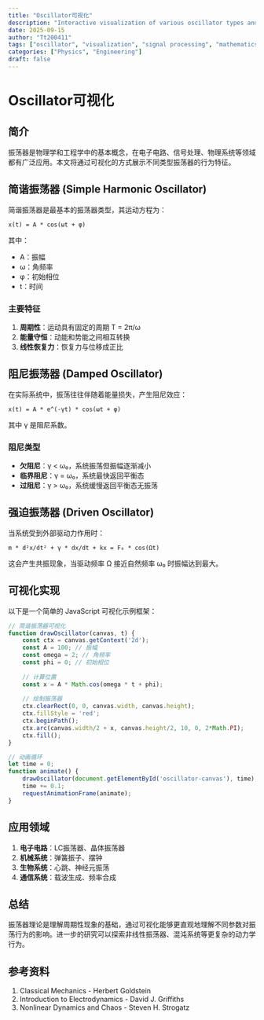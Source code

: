 ```yaml
---
title: "Oscillator可视化"
description: "Interactive visualization of various oscillator types and their behaviors"
date: 2025-09-15
author: "Tt200411"
tags: ["oscillator", "visualization", "signal processing", "mathematics"]
categories: ["Physics", "Engineering"]
draft: false
---
```


# Oscillator可视化

## 简介

振荡器是物理学和工程学中的基本概念，在电子电路、信号处理、物理系统等领域都有广泛应用。本文将通过可视化的方式展示不同类型振荡器的行为特征。

## 简谐振荡器 (Simple Harmonic Oscillator)

简谐振荡器是最基本的振荡器类型，其运动方程为：

```
x(t) = A * cos(ωt + φ)
```

其中：
- A：振幅
- ω：角频率
- φ：初始相位
- t：时间

### 主要特征

1. **周期性**：运动具有固定的周期 T = 2π/ω
2. **能量守恒**：动能和势能之间相互转换
3. **线性恢复力**：恢复力与位移成正比

## 阻尼振荡器 (Damped Oscillator)

在实际系统中，振荡往往伴随着能量损失，产生阻尼效应：

```
x(t) = A * e^(-γt) * cos(ωt + φ)
```

其中 γ 是阻尼系数。

### 阻尼类型

- **欠阻尼**：γ < ω₀，系统振荡但振幅逐渐减小
- **临界阻尼**：γ = ω₀，系统最快返回平衡态
- **过阻尼**：γ > ω₀，系统缓慢返回平衡态无振荡

## 强迫振荡器 (Driven Oscillator)

当系统受到外部驱动力作用时：

```
m * d²x/dt² + γ * dx/dt + kx = F₀ * cos(Ωt)
```

这会产生共振现象，当驱动频率 Ω 接近自然频率 ω₀ 时振幅达到最大。

## 可视化实现

以下是一个简单的 JavaScript 可视化示例框架：

```javascript
// 简谐振荡器可视化
function drawOscillator(canvas, t) {
    const ctx = canvas.getContext('2d');
    const A = 100; // 振幅
    const omega = 2; // 角频率
    const phi = 0; // 初始相位
    
    // 计算位置
    const x = A * Math.cos(omega * t + phi);
    
    // 绘制振荡器
    ctx.clearRect(0, 0, canvas.width, canvas.height);
    ctx.fillStyle = 'red';
    ctx.beginPath();
    ctx.arc(canvas.width/2 + x, canvas.height/2, 10, 0, 2*Math.PI);
    ctx.fill();
}

// 动画循环
let time = 0;
function animate() {
    drawOscillator(document.getElementById('oscillator-canvas'), time);
    time += 0.1;
    requestAnimationFrame(animate);
}
```

## 应用领域

1. **电子电路**：LC振荡器、晶体振荡器
2. **机械系统**：弹簧振子、摆钟
3. **生物系统**：心跳、神经元振荡
4. **通信系统**：载波生成、频率合成

## 总结

振荡器理论是理解周期性现象的基础，通过可视化能够更直观地理解不同参数对振荡行为的影响。进一步的研究可以探索非线性振荡器、混沌系统等更复杂的动力学行为。

## 参考资料

1. Classical Mechanics - Herbert Goldstein
2. Introduction to Electrodynamics - David J. Griffiths
3. Nonlinear Dynamics and Chaos - Steven H. Strogatz
